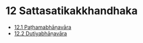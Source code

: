 

# 12 Sattasatikakkhandhaka

* [12.1 Paṭhamabhāṇavāra](12/12.1.md)
* [12.2 Dutiyabhāṇavāra](12/12.2.md)



